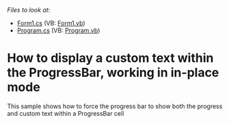 <!-- default file list -->
*Files to look at*:

* [Form1.cs](./CS/WindowsApplication184/Form1.cs) (VB: [Form1.vb](./VB/WindowsApplication184/Form1.vb))
* [Program.cs](./CS/WindowsApplication184/Program.cs) (VB: [Program.vb](./VB/WindowsApplication184/Program.vb))
<!-- default file list end -->
# How to display a custom text within the ProgressBar, working in in-place mode 


<p>This sample shows how to force the progress bar to show both the progress and custom text within a ProgressBar cell</p>

<br/>


